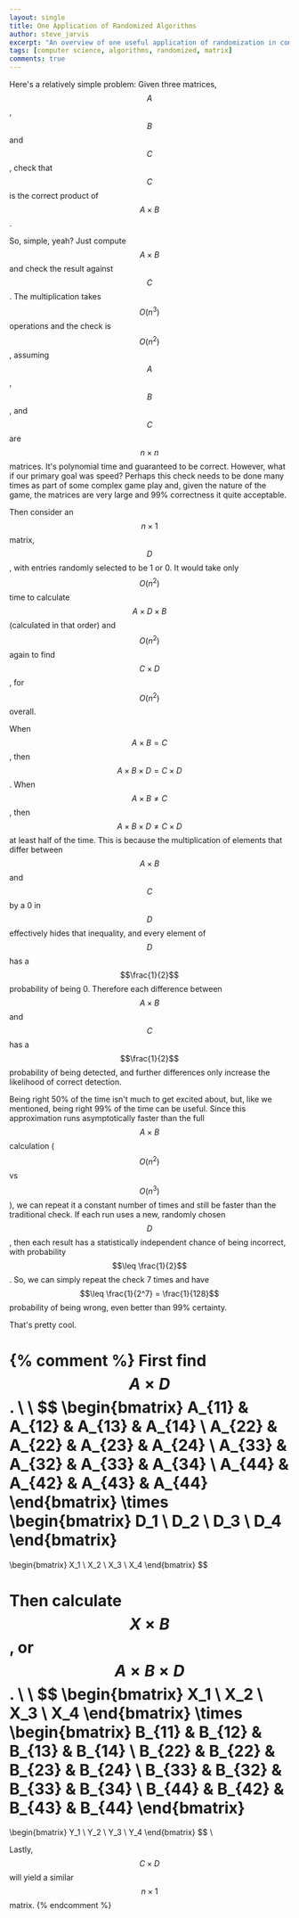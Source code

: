 ```yaml
---
layout: single
title: One Application of Randomized Algorithms
author: steve_jarvis
excerpt: "An overview of one useful application of randomization in computer science: checking matrix multiplication."
tags: [computer science, algorithms, randomized, matrix]
comments: true
---
```


<script src="https://cdnjs.cloudflare.com/ajax/libs/mathjax/2.7.1/MathJax.js?config=TeX-MML-AM_CHTML"></script>

Here's a relatively simple
problem: Given three matrices, $$A$$, $$B$$ and $$C$$, check that $$C$$ is the
correct product of $$A \times B$$.

So, simple, yeah? Just compute $$A \times B$$ and check the result against
$$C$$. The multiplication takes $$O(n^3)$$ operations and the check is
$$O(n^2)$$, assuming $$A$$, $$B$$, and $$C$$ are $$n \times n$$ matrices. It's
polynomial time and guaranteed to be correct. However, what if our primary goal
was speed? Perhaps this check needs to be done many times as part of some
complex game play and, given the nature of the game, the matrices are very large
and 99% correctness it quite acceptable.

Then consider an $$n \times 1$$ matrix, $$D$$, with entries randomly selected
to be 1 or 0. It would take only $$O(n^2)$$ time to calculate
$$A \times D \times B$$ (calculated in that order) and $$O(n^2)$$ again to find
$$C \times D$$, for $$O(n^2)$$ overall.

When $$A \times B = C$$, then $$A \times B \times D = C \times D$$.
When $$A \times B \neq C$$, then $$A \times B \times D \neq C \times D$$ at
least half of the time. This is because the multiplication of elements that
differ between $$A \times B$$ and $$C$$ by a 0 in $$D$$ effectively hides
that inequality, and every element of $$D$$ has a
$$\frac{1}{2}$$ probability of being 0. Therefore each difference between $$A
\times B$$ and $$C$$ has a $$\frac{1}{2}$$ probability of being detected, and
further differences only increase the likelihood of correct detection.

Being right 50% of the time isn't much to get excited about, but, like we
mentioned, being right 99% of the time can be useful. Since this
approximation runs asymptotically faster than the full $$A \times B$$
calculation ($$O(n^2)$$ vs $$O(n^3)$$), we can repeat it a constant number of times
and still be faster than the traditional check. If each run uses a new,
randomly chosen $$D$$, then each result has a statistically independent chance
of being incorrect, with probability $$\leq \frac{1}{2}$$. So, we can
simply repeat the check 7 times and have $$\leq \frac{1}{2^7} = \frac{1}{128}$$
probability of being wrong, even better than 99% certainty.

That's pretty cool.

{% comment %}
First find $$A \times D$$.
\\
\\
$$
\begin{bmatrix}
A_{11} & A_{12} & A_{13} & A_{14} \\
A_{22} & A_{22} & A_{23} & A_{24} \\
A_{33} & A_{32} & A_{33} & A_{34} \\
A_{44} & A_{42} & A_{43} & A_{44}
\end{bmatrix}
\times
\begin{bmatrix}
D_1 \\
D_2 \\
D_3 \\
D_4
\end{bmatrix}
=
\begin{bmatrix}
X_1 \\
X_2 \\
X_3 \\
X_4
\end{bmatrix}
$$

Then calculate $$X \times B$$, or $$A \times B \times D$$.
\\
\\
$$
\begin{bmatrix}
X_1 \\
X_2 \\
X_3 \\
X_4
\end{bmatrix}
\times
\begin{bmatrix}
B_{11} & B_{12} & B_{13} & B_{14} \\
B_{22} & B_{22} & B_{23} & B_{24} \\
B_{33} & B_{32} & B_{33} & B_{34} \\
B_{44} & B_{42} & B_{43} & B_{44}
\end{bmatrix}
=
\begin{bmatrix}
Y_1 \\
Y_2 \\
Y_3 \\
Y_4
\end{bmatrix}
$$
\\

Lastly, $$C \times D$$ will yield a similar $$n \times 1$$ matrix.
{% endcomment %}
